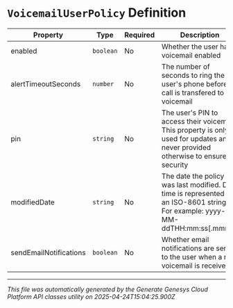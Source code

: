 # `VoicemailUserPolicy` Definition

| Property | Type | Required | Description |
|----------|------|----------|-------------|
| enabled | `boolean` | No | Whether the user has voicemail enabled |
| alertTimeoutSeconds | `number` | No | The number of seconds to ring the user's phone before a call is transfered to voicemail |
| pin | `string` | No | The user's PIN to access their voicemail. This property is only used for updates and never provided otherwise to ensure security |
| modifiedDate | `string` | No | The date the policy was last modified. Date time is represented as an ISO-8601 string. For example: yyyy-MM-ddTHH:mm:ss[.mmm]Z |
| sendEmailNotifications | `boolean` | No | Whether email notifications are sent to the user when a new voicemail is received |

---

*This file was automatically generated by the Generate Genesys Cloud Platform API classes utility on 2025-04-24T15:04:25.900Z*